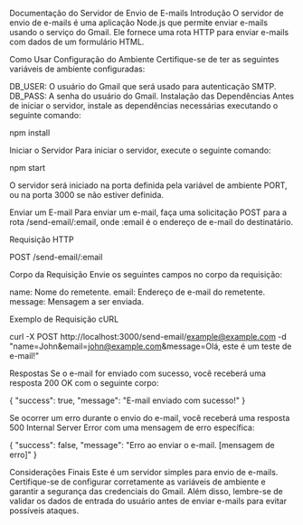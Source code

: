Documentação do Servidor de Envio de E-mails
Introdução
O servidor de envio de e-mails é uma aplicação Node.js que permite enviar e-mails usando o serviço do Gmail. Ele fornece uma rota HTTP para enviar e-mails com dados de um formulário HTML.

Como Usar
Configuração do Ambiente
Certifique-se de ter as seguintes variáveis de ambiente configuradas:

DB_USER: O usuário do Gmail que será usado para autenticação SMTP.
DB_PASS: A senha do usuário do Gmail.
Instalação das Dependências
Antes de iniciar o servidor, instale as dependências necessárias executando o seguinte comando:

npm install

Iniciar o Servidor
Para iniciar o servidor, execute o seguinte comando:

npm start

O servidor será iniciado na porta definida pela variável de ambiente PORT, ou na porta 3000 se não estiver definida.

Enviar um E-mail
Para enviar um e-mail, faça uma solicitação POST para a rota /send-email/:email, onde :email é o endereço de e-mail do destinatário.

Requisição HTTP

POST /send-email/:email

Corpo da Requisição
Envie os seguintes campos no corpo da requisição:

name: Nome do remetente.
email: Endereço de e-mail do remetente.
message: Mensagem a ser enviada.

Exemplo de Requisição cURL

curl -X POST http://localhost:3000/send-email/example@example.com -d "name=John&email=john@example.com&message=Olá, este é um teste de e-mail!"

Respostas
Se o e-mail for enviado com sucesso, você receberá uma resposta 200 OK com o seguinte corpo:

{
    "success": true,
    "message": "E-mail enviado com sucesso!"
}

Se ocorrer um erro durante o envio do e-mail, você receberá uma resposta 500 Internal Server Error com uma mensagem de erro específica:

{
    "success": false,
    "message": "Erro ao enviar o e-mail. [mensagem de erro]"
}

Considerações Finais
Este é um servidor simples para envio de e-mails. Certifique-se de configurar corretamente as variáveis de ambiente e garantir a segurança das credenciais do Gmail. Além disso, lembre-se de validar os dados de entrada do usuário antes de enviar e-mails para evitar possíveis ataques.